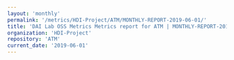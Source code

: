 ```yaml
---
layout: 'monthly'
permalink: '/metrics/HDI-Project/ATM/MONTHLY-REPORT-2019-06-01/'
title: 'DAI Lab OSS Metrics Metrics report for ATM | MONTHLY-REPORT-2019-06-01'
organization: 'HDI-Project'
repository: 'ATM'
current_date: '2019-06-01'
---
```

